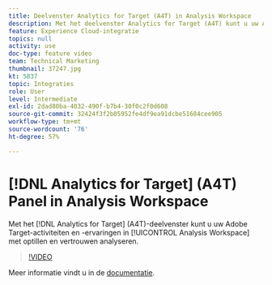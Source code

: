 ```yaml
---
title: Deelvenster Analytics for Target (A4T) in Analysis Workspace
description: Met het deelvenster Analytics for Target (A4T) kunt u uw Adobe Target-activiteiten en -ervaringen in Analysis Workspace met lift en vertrouwen analyseren.
feature: Experience Cloud-integratie
topics: null
activity: use
doc-type: feature video
team: Technical Marketing
thumbnail: 37247.jpg
kt: 5837
topic: Integraties
role: User
level: Intermediate
exl-id: 2dad80ba-4032-490f-b7b4-30f0c2f0d608
source-git-commit: 32424f3f2b05952fe4df9ea91dcbe51684cee905
workflow-type: tm+mt
source-wordcount: '76'
ht-degree: 57%

---
```


# [!DNL Analytics for Target] (A4T) Panel in Analysis Workspace

Met het [!DNL Analytics for Target] (A4T)-deelvenster kunt u uw Adobe Target-activiteiten en -ervaringen in [!UICONTROL Analysis Workspace] met optillen en vertrouwen analyseren.

>[!VIDEO](https://video.tv.adobe.com/v/37247/?quality=12&learn=on)

Meer informatie vindt u in de [documentatie](https://docs.adobe.com/content/help/nl-NL/analytics/analyze/analysis-workspace/panels/a4t-panel.html).
